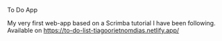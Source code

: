 To Do App


My very first web-app based on a Scrimba tutorial I have been following.
Available on https://to-do-list-tiagoorietnomdias.netlify.app/
